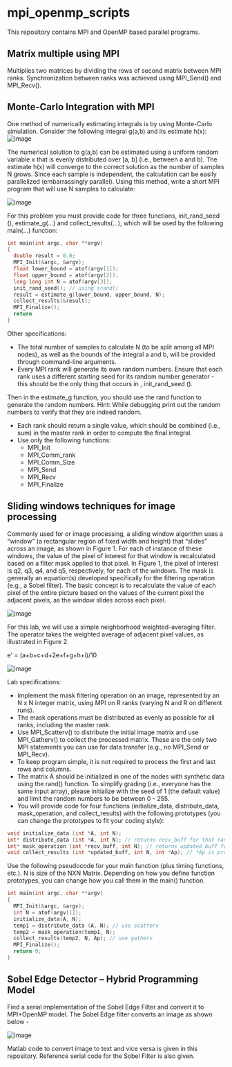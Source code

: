 # mpi_openmp_scripts
This repository contains MPI and OpenMP based parallel programs.

## Matrix multiple using MPI
Multiplies two matrices by dividing the rows of second matrix between MPI ranks. Synchronization between ranks was achieved using MPI_Send() and MPI_Recv().

## Monte-Carlo Integration with MPI
One method of numerically estimating integrals is by using Monte-Carlo simulation. Consider the following integral g(a,b) and its estimate h(x):
![image](https://github.com/saibhargav1508/basic_mpi_openmp_scripts/assets/20701792/4d6dce5d-3510-4eb2-b2bc-36bbeb37f0b2)

The numerical solution to g(a,b) can be estimated using a uniform random variable x that is evenly distributed over [a, b] (i.e., between a and b). The estimate h(x) will converge to the correct solution as the number of samples N grows. Since each sample is independent, the calculation can be easily parallelized (embarrassingly parallel). Using this method, write a short MPI program that will use N samples to calculate:

![image](https://github.com/saibhargav1508/basic_mpi_openmp_scripts/assets/20701792/2cf7c639-520d-44ee-aa1e-75c9756cb733)

For this problem you must provide code for three functions, init_rand_seed (), estimate_g(…) and collect_results(…), which will be used by the following main(…) function:
```C
int main(int argc, char **argv)
{
  double result = 0.0;
  MPI_Init(&argc, &argv);
  float lower_bound = atof(argv[1]);
  float upper_bound = atof(argv[2]);
  long long int N = atof(argv[3]);
  init_rand_seed(); // using srand()
  result = estimate_g(lower_bound, upper_bound, N);
  collect_results(&result);
  MPI_Finalize();
  return
}
```

Other specifications:
- The total number of samples to calculate N (to be split among all MPI nodes), as well as the bounds of the integral a and b, will be provided through command-line arguments.
- Every MPI rank will generate its own random numbers. Ensure that each rank uses a different starting seed for its random number generator - this should be the only thing that occurs in , init_rand_seed ().

Then in the estimate_g function, you should use the rand function to generate the random numbers. Hint: While debugging print out the random numbers to verify that they are indeed random.

- Each rank should return a single value, which should be combined (i.e., sum) in the master rank in order to compute the final integral.
- Use only the following functions:
  -   MPI_Init
  -   MPI_Comm_rank
  -   MPI_Comm_Size
  -   MPI_Send
  -   MPI_Recv
  -   MPI_Finalize

## Sliding windows techniques for image processing
Commonly used for or image processing, a sliding window algorithm uses a “window” (a rectangular region of fixed width and height) that “slides” across an image, as shown in Figure 1. For each of instance of these windows, the value of the pixel of interest for that window is recalculated based on a filter mask applied to that pixel. In Figure 1, the pixel of interest is q2, q3, q4, and q5, respectively, for each of the windows. The mask is generally an equation(s) developed specifically for the filtering operation (e.g., a Sobel filter). The basic concept is to recalculate the value of each pixel of the entire picture based on the values of the current pixel the adjacent pixels, as the window slides across each pixel.

![image](https://github.com/saibhargav1508/basic_mpi_openmp_scripts/assets/20701792/ebeecbda-a4fd-45ac-9e67-93b27d68c72a)

For this lab, we will use a simple neighborhood weighted-averaging filter. The operator takes the weighted average of adjacent pixel values, as illustrated in Figure 2.

  e' = (a+b+c+d+2e+f+g+h+i)/10

![image](https://github.com/saibhargav1508/basic_mpi_openmp_scripts/assets/20701792/c46543dd-d466-4976-b0c3-d1cdb6e1ee08)

Lab specifications:
- Implement the mask filtering operation on an image, represented by an N x N integer matrix, using MPI on R ranks (varying N and R on different runs).
- The mask operations must be distributed as evenly as possible for all ranks, including the master rank.
- Use MPI_Scatterv() to distribute the initial image matrix and use MPI_Gatherv() to collect the processed matrix. These are the only two MPI statements you can use for data transfer (e.g., no MPI_Send or MPI_Recv).
- To keep program simple, it is not required to process the first and last rows and columns.
- The matrix A should be initialized in one of the nodes with synthetic data using the rand() function. To simplify grading (i.e., everyone has the same input array), please initialize with the seed of 1 (the default value) and limit the random numbers to be between 0 - 255.
- You will provide code for four functions (initialize_data, distribute_data, mask_operation, and collect_results) with the following prototypes (you can change the prototypes to fit your coding style):
```C
void initialize_data (int *A, int N);
int* distribute_data (int *A, int N); // returns recv_buff for that rank
int* mask_operation (int *recv_buff, int N); // returns updated_buff for that rank
void collect_results (int *updated_buff, int N, int *Ap); // *Ap is processed matrix
```

Use the following pseudocode for your main function (plus timing functions, etc.). N is size of the NXN Matrix. Depending on how you define function prototypes, you can change how you call them in the main() function.

```C
int main(int argc, char **argv)
{ 
  MPI_Init(&argc, &argv);
  int N = atof(argv[1]);
  initialize_data(A, N);
  temp1 = distribute_data (A, N); // use scatterv
  temp2 = mask_operation(temp1, N);
  collect_results(temp2, N, Ap); // use gatherv
  MPI_Finalize();
  return 0;
}
```

## Sobel Edge Detector – Hybrid Programming Model
Find a serial implementation of the Sobel Edge Filter and convert it to MPI+OpenMP model. The Sobel Edge filter converts an image as shown below -

![image](https://github.com/saibhargav1508/basic_mpi_openmp_scripts/assets/20701792/fe7b84af-523a-4114-b034-429b2436d1a0)

Matlab code to convert image to text and vice versa is given in this repository.
Reference serial code for the Sobel Filter is also given.
